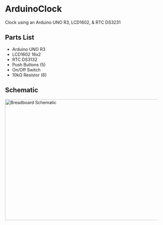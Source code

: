 # ArduinoClock
Clock using an Arduino UNO R3, LCD1602, &amp; RTC DS3231

<h2>Parts List</h2>
<ul>
  <li>Arduino UNO R3</li>
  <li>LCD1602 16x2</li>
  <li>RTC DS3132</li>
  <li>Push Buttons (5)</li>
  <li>On/Off Switch</li>
  <li>10k&Omega; Resistor (6)</li>
</ul>
<h2>Schematic</h2>
<img src = "https://4.bp.blogspot.com/-yGKnDue2d4s/V7FKZIpT_aI/AAAAAAAAAjM/x6ymeUM7dPQIYxDF7Zf0gHShdZVsBk6eQCLcB/s1600/Arduino_Clock.jpg" alt="Breadboard Schematic" width="600" height="400">
